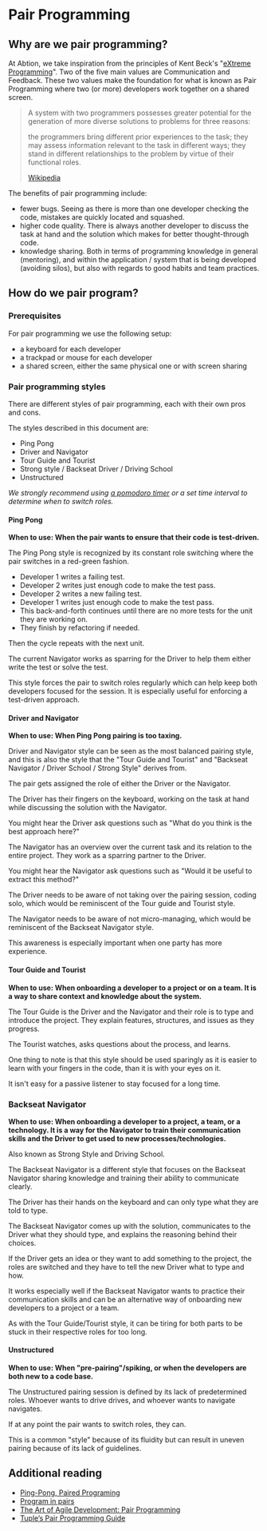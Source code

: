 # Pair Programming

## Why are we pair programming?

At Abtion, we take inspiration from the principles of Kent Beck's "[eXtreme
Programming](http://www.extremeprogramming.org/)". Two of the five main values
are Communication and Feedback. These two values make the foundation for what is
known as Pair Programming where two (or more) developers work together on a
shared screen.

> A system with two programmers possesses greater potential for the generation
> of more diverse solutions to problems for three reasons:
>
> the programmers bring different prior experiences to the task;
> they may assess information relevant to the task in different ways;
> they stand in different relationships to the problem by virtue of their
> functional roles.
>
> [Wikipedia](https://en.wikipedia.org/wiki/Pair_programming)

The benefits of pair programming include:

- fewer bugs. Seeing as there is more than one developer checking the code,
  mistakes are quickly located and squashed.
- higher code quality. There is always another developer to discuss the task at
  hand and the solution which makes for better thought-through code.
- knowledge sharing. Both in terms of programming knowledge in general
  (mentoring), and within the application / system that is being developed
  (avoiding silos), but also with regards to good habits and team practices.

## How do we pair program?

### Prerequisites

For pair programming we use the following setup:

- a keyboard for each developer
- a trackpad or mouse for each developer
- a shared screen, either the same physical one or with screen sharing

### Pair programming styles

There are different styles of pair programming, each with their own pros and
cons.

The styles described in this document are:

- Ping Pong
- Driver and Navigator
- Tour Guide and Tourist
- Strong style / Backseat Driver / Driving School
- Unstructured

_We strongly recommend using [a pomodoro timer](https://pomodoro.abtion.com/) or a set time interval to determine when to switch roles._

#### Ping Pong

**When to use: When the pair wants to ensure that their code is test-driven.**

The Ping Pong style is recognized by its constant role switching where the pair
switches in a red-green fashion.

- Developer 1 writes a failing test.
- Developer 2 writes just enough code to make the test pass.
- Developer 2 writes a new failing test.
- Developer 1 writes just enough code to make the test pass.
- This back-and-forth continues until there are no more tests for the unit they
  are working on.
- They finish by refactoring if needed.

Then the cycle repeats with the next unit.

The current Navigator works as sparring for the Driver to help them either write
the test or solve the test.

This style forces the pair to switch roles regularly which can help keep both
developers focused for the session. It is especially useful for enforcing a
test-driven approach.

#### Driver and Navigator

**When to use: When Ping Pong pairing is too taxing.**

Driver and Navigator style can be seen as the most balanced pairing style, and
this is also the style that the "Tour Guide and Tourist" and "Backseat Navigator
/ Driver School / Strong Style" derives from.

The pair gets assigned the role of either the Driver or the Navigator.

The Driver has their fingers on the keyboard, working on the task at hand while
discussing the solution with the Navigator.

You might hear the Driver ask questions such as "What do you think is the best
approach here?"

The Navigator has an overview over the current task and its relation to the
entire project. They work as a sparring partner to the Driver.

You might hear the Navigator ask questions such as "Would it be useful to
extract this method?"

The Driver needs to be aware of not taking over the pairing session, coding
solo, which would be reminiscent of the Tour guide and Tourist style.

The Navigator needs to be aware of not micro-managing, which would be
reminiscent of the Backseat Navigator style.

This awareness is especially important when one party has more experience.

#### Tour Guide and Tourist

**When to use: When onboarding a developer to a project or on a team. It is a
way to share context and knowledge about the system.**

The Tour Guide is the Driver and the Navigator and their role is to type and
introduce the project. They explain features, structures, and issues as they
progress.

The Tourist watches, asks questions about the process, and learns.

One thing to note is that this style should be used sparingly as it is easier to
learn with your fingers in the code, than it is with your eyes on it.

It isn't easy for a passive listener to stay focused for a long time.

### Backseat Navigator

**When to use: When onboarding a developer to a project, a team, or a
technology. It is a way for the Navigator to train their communication skills
and the Driver to get used to new processes/technologies.**

Also known as Strong Style and Driving School.

The Backseat Navigator is a different style that focuses on the Backseat
Navigator sharing knowledge and training their ability to communicate clearly.

The Driver has their hands on the keyboard and can only type what they are told
to type.

The Backseat Navigator comes up with the solution, communicates to the Driver
what they should type, and explains the reasoning behind their choices.

If the Driver gets an idea or they want to add something to the project, the
roles are switched and they have to tell the new Driver what to type and how.

It works especially well if the Backseat Navigator wants to practice their
communication skills and can be an alternative way of onboarding new developers
to a project or a team.

As with the Tour Guide/Tourist style, it can be tiring for both parts to be
stuck in their respective roles for too long.

#### Unstructured

**When to use: When "pre-pairing"/spiking, or when the developers are both new
to a code base.**

The Unstructured pairing session is defined by its lack of predetermined roles.
Whoever wants to drive drives, and whoever wants to navigate navigates.

If at any point the pair wants to switch roles, they can.

This is a common "style" because of its fluidity but can result in uneven
pairing because of its lack of guidelines.

## Additional reading

- [Ping-Pong, Paired Programing](https://thoughtbot.com/upcase/videos/ping-pong-paired-programing)
- [Program in pairs](https://www.ibm.com/garage/method/practices/code/practice_pair_programming)
- [The Art of Agile Development: Pair Programming](https://www.jamesshore.com/v2/books/aoad1/pair_programming)
- [Tuple’s Pair Programming Guide](https://tuple.app/pair-programming-guide)
